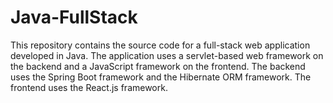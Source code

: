 # Java-FullStack
This repository contains the source code for a full-stack web application developed in Java. The application uses a servlet-based web framework on the backend and a JavaScript framework on the frontend. The backend uses the Spring Boot framework and the Hibernate ORM framework. The frontend uses the React.js framework.
